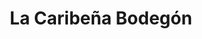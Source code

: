 ---
title: "La Caribeña Bodegón"
url: /ciudad-guayana-puerto-ordaz/la-caribena-bodegon/
shop: supermercado
---